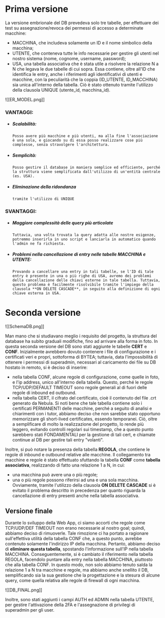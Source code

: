 # Prima versione

La versione embrionale del DB prevedeva solo tre tabelle, per effettuare dei test su assegnazione/revoca dei permessi di accesso a determinate macchine:
- MACCHINA, che includeva solamente un ID e il nome simbolico della macchina;
- UTENTE, che conteneva tutte le info necessarie per gestire gli utenti nel nostro sistema (nome, cognome, username, password);
- USA, una tabella associativa che è stata utile a risolvere la relazione N a N che legava le due tabelle di cui sopra. Essa contiene, oltre all'ID che identifica le entry, anche i riferimenti agli identificativi di utenti e macchine, con la peculiarità che la coppia (ID_UTENTE, ID_MACCHINA) sia unica all'interno della tabella. Ciò è stato ottenuto tramite l'utilizzo della clausola UNIQUE (utente_id, macchina_id).

![[ER_MODEL.png]]

### VANTAGGI:
- ##### Scalabilità:
	  Posso avere più macchine e più utenti, ma alla fine l'associazione è una sola, e giocando su di essa posso realizzare cose più complesse, senza stravolgere l'architettura.
- ##### Semplicità:
	  Posso gestire il database in maniera semplice ed efficiente, perché la struttura viene semplificata dall'utilizzo di un'entità centrale (es. USA).
- ##### Eliminazione della ridondanza
	  tramite l'utilizzo di UNIQUE

### SVANTAGGI:
- ##### Maggiore complessità delle query più articolate
	  Tuttavia, una volta trovata la query adatta alle nostre esigenze, potremmo inserirla in uno script e lanciarla in automatico quando l'admin ne fa richiesta.
- ##### Problemi nella cancellazione di entry nelle tabelle MACCHINA e UTENTE:
	  Provando a cancellare una entry in tali tabelle, se l'ID di tale entry è presente in una o più righe di USA, avremo dei problemi della cancellazione delle chiavi esterne in tale tabella. Tuttavia, questo problema è facilmente risolvibile tramite l'impiego della clausola **ON DELETE CASCADE**, in seguito alla definizione di ogni chiave esterna in USA.


# Seconda versione

![[SchemaDB.png]]

Man mano che si studiavano meglio i requisito del progetto, la struttura del database ha subito graduali modifiche, fino ad arrivare alla forma in foto. In questa seconda versione del DB sono stati aggiunte le tabelle **CERT** e **CONF**. Inizialmente avrebbero dovuto contenere i file di configurazione e i certificati veri e propri, sottoforma di BYTEA; tuttavia, data l'impossibilità di ottenere i permessi di superadmin, necessari al caricamento dei file su DB hostato in remoto, si è deciso di inserire:
- nella tabella CONF, alcune regole di configurazione, come quelle in foto, e l'ip address, unico all'interno della tabella. Questo, perché le regole TCP/UDP/DEFAULT TIMEOUT sono regole generali al di fuori delle regole di inbound ed outbound. 
- nella tabella CERT, il cifrato del certificato, cioè il contenuto del file .crt generato da Nebula. Si noti bene che tale tabella contiene solo i certificati PERMANENTI delle macchine, perché a seguito di analisi e chiarimenti con i tutor, abbiamo deciso che non sarebbe stato opportuno memorizzare gli short-lived certificates, essendo temporanei. Ciò, oltre a semplificare di molto la realizzazione del progetto, lo rende più leggero, evitando controlli regolari sui timestamp, che a questo punto sarebbero stati FONDAMENTALI per la gestione di tali cert, e chiamate continue al DB per gestire tali entry "volanti".

Inoltre, si può notare la presenza della tabella **REGOLA**, che contiene le regole di inbound e outbound relative alle macchine. Il collegamento tra macchine e regole è stato effettuato sfuttando la tabella **CONF** come **tabella associativa**, realizzando di fatto una relazione 1 a N, in cui:
- una macchina può avere una o più regole;
- una o più regole possono riferirsi ad una e una sola macchina.
Ovviamente, tramite l'utilizzo della clausola **ON DELETE CASCADE** si è evitato il problema descritto in precedenza per quanto riguarda la cancellazione di entry presenti anche nella tabella associativa.

## Versione finale

Durante lo sviluppo della Web App, ci siamo accorti che regole come  TCP/UDP/DEF TIMEOUT non erano necessarie al nostro goal; quindi, abbiamo deciso di rimuoverle. Tale rimozione ci ha portato a ragionare sull'effettiva utilità della tabella CONF che, a questo punto, avrebbe contenuto solamente l'indirizzo IP della macchina. Pertanto, abbiamo deciso di **eliminare questa tabella**, spostando l'informazione sull'IP nella tabella MACCHINA. Conseguentemente, si è cambiato il riferimento nella tabella REGOLA, facendolo puntare alla entry nella tabella MACCHINA, piuttosto che alla tabella CONF. In questo modo, non solo abbiamo tenuto salda la relazione 1 a N tra macchine e regole, ma abbiamo anche snellito il DB, semplificando sia la sua gestione che la progettazione e la stesura di alcune query, come quella relativa alle regole di firewall di ogni macchina.

![[DB_FINAL.png]]

Inoltre, sono stati aggiunti i campi AUTH ed ADMIN nella tabella UTENTE, per gestire l'attivazione della 2FA e l'assegnazione di privilegi di superadmin per gli user.
